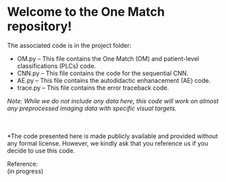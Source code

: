 <h1><b>Welcome to the One Match repository!</b></h1>

The associated code is in the project folder:

* OM.py – This file contains the One Match (OM) and patient-level classifications (PLCs) code.
* CNN.py – This file contains the code for the sequential CNN.
* AE.py – This file contains the autodidactic enhanacement (AE) code.
* trace.py – This file contains the error traceback code.

<i>Note: While we do not include any data here, this code will work on almost any preprocessed imaging data with specific visual targets.</i>

<br><br>
*The code presented here is made publicly available and provided without any formal license. However, we kindly ask that you reference us if you decide to use this code.

Reference:    
(in progress)
